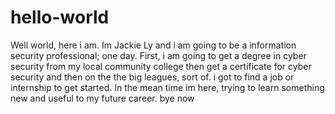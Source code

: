 # hello-world
Well world, here i am.
Im Jackie Ly and i am going to be a information security professional; one day. First, i am going to get a degree in cyber security from my local community college then get a certificate for cyber security and then on the the big leagues, sort of. i got to find a job or internship to get started.
In the mean time im here, trying to learn something new and useful to my future career.
bye now
